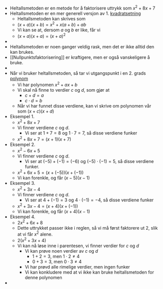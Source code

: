 - Heltallsmetoden er en metode for å faktorisere uttrykk som $x^2+8x+7$
- Heltallsmetoden er en mer generell versjon av 1. [kvadratsetning]([[Kvadratsetningene]])
	- Heltallsmetoden kan skrives som
	- $(x+a)(x+b)=x^2+x(a+b)+ab$
	- Vi kan se at, dersom $a$ og $b$ er like, får vi
	- $(x+a)(x+a)=(x+a)^2$
-
- Heltallsmetoden er noen ganger veldig rask, men det er ikke alltid den kan brukes.
- [[Nullpunktsfaktorisering]] er kraftigere, men er også vanskeligere å bruke.
-
- Når vi bruker heltallsmetoden, så tar vi utgangspunkt i en 2. grads [polynom]([[polynomer]])
	- Vi har polynomen $x^2+ax+b$
	- Vi skal nå finne to verdier $c$ og $d$, som gjør at
		- $c+d=a$
		- $c\cdot d=b$
	- Når vi har funnet disse verdiene, kan vi skrive om polynomen vår som $(x+c)(x+d)$
- Eksempel 1.
	- $x^2+8x+7$
	- Vi finner verdiene $c$ og $d$.
		- Vi ser at $1+7=8$ og $1\cdot 7=7$, så disse verdiene funker
	- $x^2+8x+7=(x+1)(x+7)$
- Eksempel 2.
	- $x^2-6x+5$
	- Vi finner verdiene $c$ og $d$.
		- Vi ser at $(-5)+(-1)=(-6)$ og $(-5)\cdot(-1)=5$, så disse verdiene funker.
	- $x^2+6x+5=(x+(-5))(x+(-1))$
	- Vi kan forenkle, og får $(x-5)(x-1)$
- Eksempel 3.
	- $x^2+3x-4$
	- Vi finner verdiene $c$ og $d$.
		- Vi ser at $4+(-1)=3$ og $4\cdot(-1)=-4$, så disse verdiene funker
	- $x^2+3x-4=(x+4)(x+(-1))$
	- Vi kan forenkle, og får $(x+4)(x-1)$
- Eksempel 4.
	- $2x^2+6x+8$
	- Dette uttrykket passer ikke i reglen, så vi må først faktorere ut $2$, slik at vi får $x^2$ alene.
	- $2(x^2+3x+4)$
	- Vi kan nå løse inne i parentesen, vi finner verdier for $c$ og $d$
		- Vi kan prøve noen verdier av $c$ og $d$
			- $1+2=3$, men $1\cdot 2\neq4$
			- $0+3=3$, men $0\cdot 3\neq 4$
		- Vi har prøvd alle rimelige verdier, men ingen funker
		- Vi kan konkludere med at vi ikke kan bruke heltallsmetoden for denne polynomen
-
